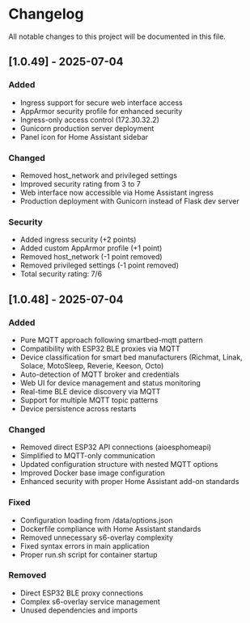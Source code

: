 # Changelog

All notable changes to this project will be documented in this file.

## [1.0.49] - 2025-07-04

### Added
- Ingress support for secure web interface access
- AppArmor security profile for enhanced security
- Ingress-only access control (172.30.32.2)
- Gunicorn production server deployment
- Panel icon for Home Assistant sidebar

### Changed
- Removed host_network and privileged settings
- Improved security rating from 3 to 7
- Web interface now accessible via Home Assistant ingress
- Production deployment with Gunicorn instead of Flask dev server

### Security
- Added ingress security (+2 points)
- Added custom AppArmor profile (+1 point)
- Removed host_network (-1 point removed)
- Removed privileged settings (-1 point removed)
- Total security rating: 7/6

## [1.0.48] - 2025-07-04

### Added
- Pure MQTT approach following smartbed-mqtt pattern
- Compatibility with ESP32 BLE proxies via MQTT
- Device classification for smart bed manufacturers (Richmat, Linak, Solace, MotoSleep, Reverie, Keeson, Octo)
- Auto-detection of MQTT broker and credentials
- Web UI for device management and status monitoring
- Real-time BLE device discovery via MQTT
- Support for multiple MQTT topic patterns
- Device persistence across restarts

### Changed
- Removed direct ESP32 API connections (aioesphomeapi)
- Simplified to MQTT-only communication
- Updated configuration structure with nested MQTT options
- Improved Docker base image configuration
- Enhanced security with proper Home Assistant add-on standards

### Fixed
- Configuration loading from /data/options.json
- Dockerfile compliance with Home Assistant standards
- Removed unnecessary s6-overlay complexity
- Fixed syntax errors in main application
- Proper run.sh script for container startup

### Removed
- Direct ESP32 BLE proxy connections
- Complex s6-overlay service management
- Unused dependencies and imports